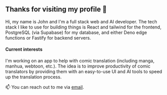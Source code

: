 ## Thanks for visiting my profile 👋

Hi, my name is John and I'm a full stack web and AI developer. The tech stack I like to use for building things is React and tailwind for the frontend, PostgreSQL (via Supabase) for my database, and either Deno edge functions or Fastify for backend servers.

#### Current interests

I'm working on an app to help with comic translation (including manga, manhua, webtoon, etc.). The idea is to improve productivity of comic translators by providing them with an easy-to-use UI and AI tools to speed up the translation process.

📫 You can reach out to me via [email](mailto:98johndykes@gmail.com).

